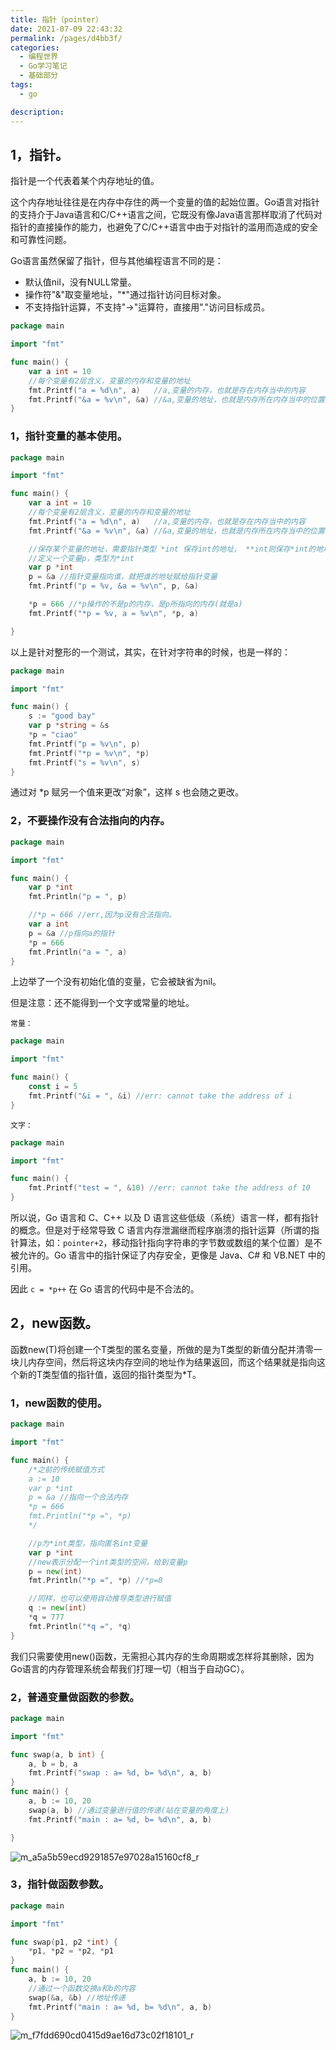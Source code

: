 ```yaml
---
title: 指针（pointer）
date: 2021-07-09 22:43:32
permalink: /pages/d4bb3f/
categories: 
  - 编程世界
  - Go学习笔记
  - 基础部分
tags: 
  - go

description: 
---
```


## 1，指针。

指针是一个代表着某个内存地址的值。

这个内存地址往往是在内存中存住的两一个变量的值的起始位置。Go语言对指针的支持介于Java语言和C/C++语言之间，它既没有像Java语言那样取消了代码对指针的直接操作的能力，也避免了C/C++语言中由于对指针的滥用而造成的安全和可靠性问题。

Go语言虽然保留了指针，但与其他编程语言不同的是：
- 默认值nil，没有NULL常量。
- 操作符"&"取变量地址，"*"通过指针访问目标对象。
- 不支持指针运算，不支持"->"运算符，直接用"."访问目标成员。

```go
package main

import "fmt"

func main() {
	var a int = 10
	//每个变量有2层含义，变量的内存和变量的地址
	fmt.Printf("a = %d\n", a)   //a,变量的内存，也就是存在内存当中的内容
	fmt.Printf("&a = %v\n", &a) //&a,变量的地址，也就是内存所在内存当中的位置，也叫指针
}
```

### 1，指针变量的基本使用。

```go
package main

import "fmt"

func main() {
	var a int = 10
	//每个变量有2层含义，变量的内存和变量的地址
	fmt.Printf("a = %d\n", a)   //a,变量的内存，也就是存在内存当中的内容
	fmt.Printf("&a = %v\n", &a) //&a,变量的地址，也就是内存所在内存当中的位置，也叫指针

	//保存某个变量的地址，需要指针类型 *int 保存int的地址， **int则保存*int的地址
	//定义一个变量p，类型为*int
	var p *int
	p = &a //指针变量指向谁，就把谁的地址赋给指针变量
	fmt.Printf("p = %v, &a = %v\n", p, &a)

	*p = 666 //*p操作的不是p的内存，是p所指向的内存(就是a)
	fmt.Printf("*p = %v, a = %v\n", *p, a)

}
```

以上是针对整形的一个测试，其实，在针对字符串的时候，也是一样的：

```go
package main

import "fmt"

func main() {
	s := "good bay"
	var p *string = &s
	*p = "ciao"
	fmt.Printf("p = %v\n", p)
	fmt.Printf("*p = %v\n", *p)
	fmt.Printf("s = %v\n", s)
}
```

通过对 *p 赋另一个值来更改“对象”，这样 s 也会随之更改。

### 2，不要操作没有合法指向的内存。

```go
package main

import "fmt"

func main() {
	var p *int
	fmt.Println("p = ", p)

	//*p = 666 //err,因为p没有合法指向。
	var a int
	p = &a //p指向a的指针
	*p = 666
	fmt.Println("a = ", a)
}
```

上边举了一个没有初始化值的变量，它会被缺省为nil。

但是注意：还不能得到一个文字或常量的地址。

`常量：`

```go
package main

import "fmt"

func main() {
	const i = 5
	fmt.Printf("&i = ", &i) //err: cannot take the address of i
}
```

`文字：`

```go
package main

import "fmt"

func main() {
	fmt.Printf("test = ", &10) //err: cannot take the address of 10
}
```

所以说，Go 语言和 C、C++ 以及 D 语言这些低级（系统）语言一样，都有指针的概念。但是对于经常导致 C 语言内存泄漏继而程序崩溃的指针运算（所谓的指针算法，如：`pointer+2`，移动指针指向字符串的字节数或数组的某个位置）是不被允许的。Go 语言中的指针保证了内存安全，更像是 Java、C# 和 VB.NET 中的引用。

因此 `c = *p++` 在 Go 语言的代码中是不合法的。

## 2，new函数。

函数new(T)将创建一个T类型的匿名变量，所做的是为T类型的新值分配并清零一块儿内存空间，然后将这块内存空间的地址作为结果返回，而这个结果就是指向这个新的T类型值的指针值，返回的指针类型为*T。

### 1，new函数的使用。

```go
package main

import "fmt"

func main() {
	/*之前的传统赋值方式
	a := 10
	var p *int
	p = &a //指向一个合法内存
	*p = 666
	fmt.Println("*p =", *p)
	*/

	//p为*int类型，指向匿名int变量
	var p *int
	//new表示分配一个int类型的空间，给到变量p
	p = new(int)
	fmt.Println("*p =", *p) //*p=0

	//同样，也可以使用自动推导类型进行赋值
	q := new(int)
	*q = 777
	fmt.Println("*q =", *q)
}
```

我们只需要使用new()函数，无需担心其内存的生命周期或怎样将其删除，因为Go语言的内存管理系统会帮我们打理一切（相当于自动GC）。

### 2，普通变量做函数的参数。

```go
package main

import "fmt"

func swap(a, b int) {
	a, b = b, a
	fmt.Printf("swap : a= %d, b= %d\n", a, b)
}
func main() {
	a, b := 10, 20
	swap(a, b) //通过变量进行值的传递(站在变量的角度上)
	fmt.Printf("main : a= %d, b= %d\n", a, b)

}
```

![m_a5a5b59ecd9291857e97028a15160cf8_r](http://t.eryajf.net/imgs/2021/09/a26cb2391973151c.jpg)

### 3，指针做函数参数。

```go
package main

import "fmt"

func swap(p1, p2 *int) {
	*p1, *p2 = *p2, *p1
}
func main() {
	a, b := 10, 20
	//通过一个函数交换a和b的内容
	swap(&a, &b) //地址传递
	fmt.Printf("main : a= %d, b= %d\n", a, b)
}
```

![m_f7fdd690cd0415d9ae16d73c02f18101_r](http://t.eryajf.net/imgs/2021/09/e90f11c2c09eb536.jpg)
